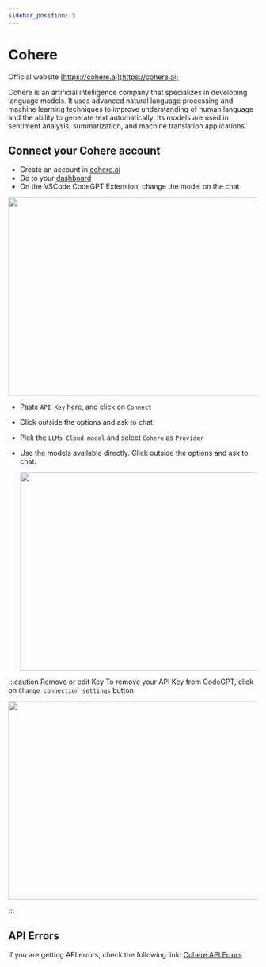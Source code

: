 ```yaml
---
sidebar_position: 5
---
```

# Cohere
Official website [https://cohere.ai](https://cohere.ai)

Cohere is an artificial intelligence company that specializes in developing language models. It uses advanced natural language processing and machine learning techniques to improve understanding of human language and the ability to generate text automatically. Its models are used in sentiment analysis, summarization, and machine translation applications.

## Connect your Cohere account
- Create an account in [cohere.ai](https://cohere.ai/)
- Go to your [dashboard](https://dashboard.cohere.com/api-keys)
- On the VSCode CodeGPT Extension, change the model on the chat

<p align="center"><img width="550" height="400" src="https://github.com/user-attachments/assets/0a6791c5-bdf1-4410-a77a-4e9083993b7a"/></p>

- Paste `API Key` here, and click on `Connect`
- Click outside the options and ask to chat.
- Pick the `LLMs Cloud model` and select `Cohere` as `Provider`
- Use the models available directly. Click outside the options and ask to chat.

  <p align="center"><img width="550" height="400" src="https://github.com/user-attachments/assets/377eab5e-9abb-4272-a985-b62ff484b5b1"/></p>

:::caution Remove or edit Key
To remove your API Key from CodeGPT, click on `Change connection settings` button
 <p align="center"><img width="550" height="400" src="https://github.com/user-attachments/assets/21e7d4b8-8d59-49d5-9b5e-2caeef9d1786"/></p>
:::

 
## API Errors
If you are getting API errors, check the following link: [Cohere API Errors](https://docs.cohere.ai/reference/errors)
